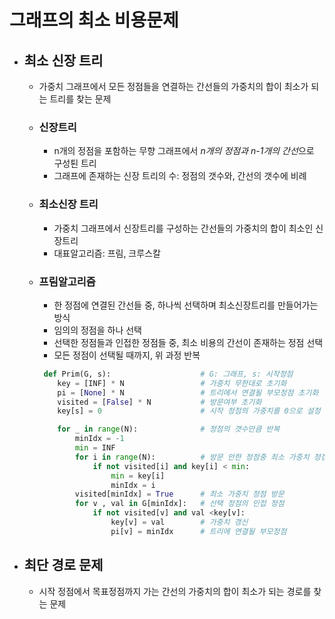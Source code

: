 # 그래프의 최소 비용문제

-   ## 최소 신장 트리

    -   가중치 그래프에서 모든 정점들을 연결하는 간선들의 가중치의 합이 최소가 되는 트리를 찾는 문제
    -   ### 신장트리
        -   n개의 정점을 포함하는 무향 그래프에서 *n개의 정점과 n-1개의 간선*으로 구성퇸 트리
        -   그래프에 존재하는 신장 트리의 수: 정점의 갯수와, 간선의 갯수에 비례
    -   ### 최소신장 트리
        -   가중치 그래프에서 신장트리를 구성하는 간선들의 가중치의 합이 최소인 신장트리
        -   대표알고리즘: 프림, 크루스칼
    -   ### 프림알고리즘

        -   한 정점에 연결된 간선들 중, 하나씩 선택하며 최소신장트리를 만들어가는 방식
        -   임의의 정점을 하나 선택
        -   선택한 정점들과 인접한 정점들 중, 최소 비용의 간선이 존재하는 정점 선택
        -   모든 정점이 선택될 때까지, 위 과정 반복

        ```py
         def Prim(G, s):                    # G: 그래프, s: 시작정점
            key = [INF] * N                 # 가중치 무한대로 초기화
            pi = [None] * N                 # 트리에서 연결될 부모정점 초기화
            visited = [False] * N           # 방문여부 초기화
            key[s] = 0                      # 시작 정점의 가중치를 0으로 설정

            for _ in range(N):              # 정점의 갯수만큼 반복
                minIdx = -1
                min = INF
                for i in range(N):          # 방문 안한 정점중 최소 가중치 정점찾기
                    if not visited[i] and key[i] < min:
                        min = key[i]
                        minIdx = i
                visited[minIdx] = True      # 최소 가중치 정점 방문
                for v , val in G[minIdx]:   # 선택 정점의 인접 정점
                    if not visited[v] and val <key[v]:
                        key[v] = val        # 가중치 갱신
                        pi[v] = minIdx      # 트리에 연결될 부모정점

        ```

-   ## 최단 경로 문제
    -   시작 정점에서 목표정점까지 가는 간선의 가중치의 합이 최소가 되는 경로를 찾는 문제
